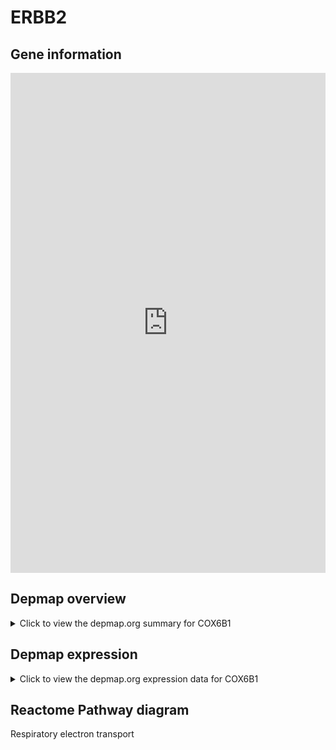 <h1>ERBB2</h1>

<h2>Gene information</h2>
<iframe src="https://depmap.org/portal/gene/COX6B1?tab=about" style="border:none;width:100%;height:800px"></iframe>

<h2>Depmap overview</h2>
<details>
  <summary>Click to view the depmap.org summary for COX6B1</summary>
  <iframe src="https://depmap.org/portal/gene/COX6B1?tab=overview" style="border:none;width:100%;height:800px"></iframe>
</details>

<h2>Depmap expression</h2>
<details>
  <summary>Click to view the depmap.org expression data for COX6B1</summary>
  <iframe src="https://depmap.org/portal/gene/COX6B1?tab=characterization" style="border:none;width:100%;height:800px"></iframe>
</details>



<h2>Reactome Pathway diagram</h2>
Respiratory electron transport
<div id="diagramHolder"></div>

<script>
    //Creating the Reactome Diagram widget
    //Take into account a proxy needs to be set up in your server side pointing to www.reactome.org
    function onReactomeDiagramReady(){  //This function is automatically called when the widget code is ready to be used
        var diagram = Reactome.Diagram.create({
            "placeHolder" : "diagramHolder",
            "width" : 900,
            "height" : 500
        });

        //Initialising it to the "Hemostasis" pathway
        diagram.loadDiagram("R-HSA-611105");

        //Adding different listeners

        diagram.onDiagramLoaded(function (loaded) {
            console.info("Loaded ", loaded);
            diagram.flagItems("BAD");
	    diagram.flagItems("Q92934");
            if (loaded == "R-HSA-611105") diagram.selectItem("R-HSA-611105");
        });

     }
</script>



